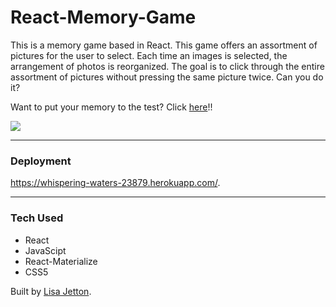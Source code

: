 # React-Memory-Game
This is a memory game based in React.  This game offers an assortment of pictures for the user to select.  Each time an images is selected, the arrangement of photos is reorganized.  The goal is to click through the entire assortment of pictures without pressing the same picture twice.  Can you do it?

Want to put your memory to the test?  Click [here](https://whispering-waters-23879.herokuapp.com/.)!!

![](https://media.giphy.com/media/jd6TVgsph6w7e/giphy.gif) 

- - - -

 ### Deployment ###
 https://whispering-waters-23879.herokuapp.com/.

 - - - -

 ### Tech Used ###
 * React
 * JavaScipt
 * React-Materialize
 * CSS5
 
Built by [Lisa Jetton](https://github.com/JettTech/).
